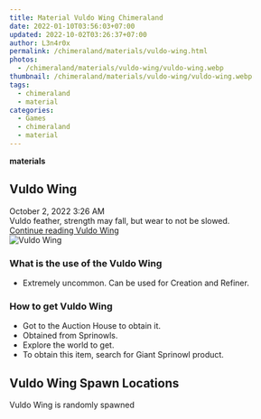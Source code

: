 ```yaml
---
title: Material Vuldo Wing Chimeraland
date: 2022-01-10T03:56:03+07:00
updated: 2022-10-02T03:26:37+07:00
author: L3n4r0x
permalink: /chimeraland/materials/vuldo-wing.html
photos:
  - /chimeraland/materials/vuldo-wing/vuldo-wing.webp
thumbnail: /chimeraland/materials/vuldo-wing/vuldo-wing.webp
tags:
  - chimeraland
  - material
categories:
  - Games
  - chimeraland
  - material
---
```


<link
  rel="stylesheet"
  href="https://rawcdn.githack.com/dimaslanjaka/Web-Manajemen/870a349/css/bootstrap-5-3-0-alpha3-wrapper.css"
/>
<section id="bootstrap-wrapper">
  <div data-bs-theme="dark">
    <div
      class="row g-0 border rounded overflow-hidden flex-md-row mb-4 shadow-sm position-relative bg-dark text-light"
    >
      <div class="col p-4 d-flex flex-column position-static">
        <strong class="d-inline-block mb-2 text-success">materials</strong>
        <h2 class="mb-0">Vuldo Wing</h2>
        <div class="mb-1 text-muted">October 2, 2022 3:26 AM</div>
        <div class="mb-2 border p-1">
          Vuldo feather, strength may fall, but wear to not be slowed.
        </div>
        <a
          href="/chimeraland/materials/vuldo-wing.html"
          class="stretched-link d-none text-primary"
          >Continue reading Vuldo Wing</a
        >
      </div>
      <div class="col-auto d-none d-md-block d-lg-block">
        <img
          src="https://www.webmanajemen.com/chimeraland/materials/vuldo-wing/vuldo-wing.webp"
          alt="Vuldo Wing"
        />
      </div>
    </div>
    <div class="row">
      <div class="col-lg-6 col-12 mb-2">
        <div class="card">
          <div class="card-body">
            <h3 class="card-title">What is the use of the Vuldo Wing</h3>
            <div class="card-text">
              <ul>
                <li>
                  Extremely uncommon. Can be used for Creation and Refiner.
                </li>
              </ul>
            </div>
          </div>
        </div>
      </div>
      <div class="col-lg-6 col-12 mb-2">
        <div class="card">
          <div class="card-body">
            <h3 class="card-title">How to get Vuldo Wing</h3>
            <div class="card-text">
              <ul>
                <li>Got to the Auction House to obtain it.</li>
                <li>Obtained from Sprinowls.</li>
                <li>Explore the world to get.</li>
                <li>To obtain this item, search for Giant Sprinowl product.</li>
              </ul>
            </div>
          </div>
        </div>
      </div>
      <div class="col-12 mb-2">
        <h2>Vuldo Wing Spawn Locations</h2>
        <p>Vuldo Wing is randomly spawned</p>
      </div>
    </div>
  </div>
</section>